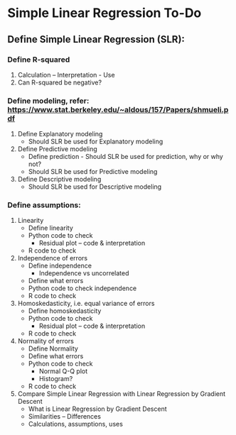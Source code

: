 # Simple Linear Regression To-Do

## Define Simple Linear Regression (SLR):
### Define R-squared
1. Calculation – Interpretation - Use
2. Can R-squared be negative?
### Define modeling, refer: https://www.stat.berkeley.edu/~aldous/157/Papers/shmueli.pdf
1. Define Explanatory modeling
   * Should SLR be used for Explanatory modeling
2. Define Predictive modeling
    * Define prediction - Should SLR be used for prediction, why or why not?
    * Should SLR be used for Predictive modeling
3. Define Descriptive modeling
    * Should SLR be used for Descriptive modeling
### Define assumptions:
1. Linearity
    * Define linearity
    * Python code to check
        * Residual plot – code & interpretation
    * R code to check
2. Independence of errors
    * Define independence
        * Independence vs uncorrelated
    * Define what errors
    * Python code to check independence
    * R code to check
3. Homoskedasticity, i.e. equal variance of errors
    * Define homoskedasticity
    * Python code to check
        * Residual plot – code & interpretation 
    * R code to check
4.	Normality of errors
    * Define Normality
    * Define what errors
    * Python code to check
        * Normal Q-Q plot
        * Histogram?
    * R code to check
4.	Compare Simple Linear Regression with Linear Regression by Gradient Descent
    *	What is Linear Regression by Gradient Descent
    *	Similarities – Differences 
      * Calculations, assumptions, uses
